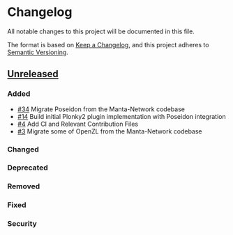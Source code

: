 # Changelog
All notable changes to this project will be documented in this file.

The format is based on [Keep a Changelog](https://keepachangelog.com/en/1.0.0/), and this project adheres to [Semantic Versioning](https://semver.org/spec/v2.0.0.html).

## [Unreleased]
### Added
- [\#34](https://github.com/openzklib/openzl/pull/34) Migrate Poseidon from the Manta-Network codebase
- [\#14](https://github.com/openzklib/openzl/pull/14) Build initial Plonky2 plugin implementation with Poseidon integration
- [\#4](https://github.com/openzklib/openzl/pull/4) Add CI and Relevant Contribution Files
- [\#3](https://github.com/openzklib/openzl/pull/3) Migrate some of OpenZL from the Manta-Network codebase

### Changed

### Deprecated

### Removed

### Fixed

### Security

[Unreleased]: https://github.com/openzklib/openzl/compare/v0.0.0...HEAD

